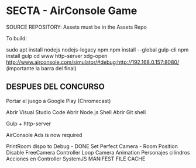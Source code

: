 SECTA - AirConsole Game
=======================

SOURCE REPOSITORY: Assets must be in the Assets Repo

To build:

sudo apt install nodejs nodejs-legacy npm
npm install --global gulp-cli
npm install
gulp
cd www
http-server
xdg-open http://www.airconsole.com/simulator/#debug:http://192.168.0.157:8080/ (importante la barra del final)


## DESPUES DEL CONCURSO

Portar el juego a Google Play (Chromecast)

Abrir Visual Studio Code
Abrir Node.js Shell
Abrir Git shell

Gulp + http-server

AirConsole Ads is now required

PrintRoom dispo to Debug - DONE
Set Perfect Camera - Room Position
Disable FreeCamera
Controller Loop
Camera Animation
Personajes cilindros
Acciones en Controller
SystemJS
MANIFEST FILE CACHE